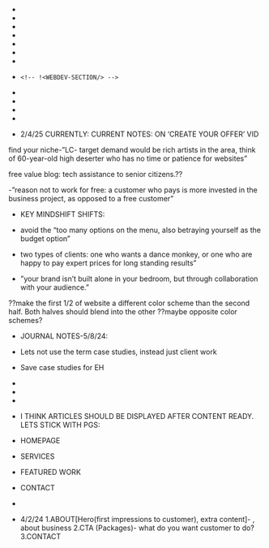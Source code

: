 <!-- ***** http://youtube.com/watch?v=Ny-Az8nAAaM -->

<!-- ***** 2/12/25- CURRENTLY: N BUILDING A SALES PG--->
<!-- ***** 2/12/25- ON DECK: Step-by-step system to ATTRACT your first clients [ZERO COLD OUTREACH]--->

_**<!-- CTAS- (VID ORDER) -v -->**_

<!--  1 HERO 1 ^-->
<!-- 2 PROBLEM SOLVING SECTION -->
<!-- 3 SOCIAL PROOF-- PORTFOLIO CTA -->
<!-- 4 FIRST PERSON---HOW IT WORKS -->
<!-- 5 WHATS INCLUDED -->
<!-- 6 ARE YOU READY? -->
<!-- 7 ABOUT ME -->
<!-- 8 IS THIS FOR ME? -->
<!-- 9 THIS IS NOT FOR YOU IF -->
<!-- 10 FAQ -->
<!-- 11 CTA -->
<!--  -->
<!--  -->
<!--  -->

 <!-- *PLANNED OUT SECTIONS AND CTAS!! ------------------>

- <!-- !-<HERO-SECTION/> -->
- <!-- *:1  hero cta ----->
- <!--  -->
  <!--  -->
  <!--  -->
- <!-- !<SERVICES-SECTION/> -->
- <!-- *2. problem solving section -->
- <!-- * 3. [social proof-- 'highlights desirable outcome' ]-- 7. about me  v-->
- <!-- * 4. first person---how it works- (4 sq grid: 'gives client a plan')-- v-->
- <!--  -->
  <!--  -->
  <!--  -->
      <!-- !<WEBDEV-SECTION/> -->
- <!-- *3 [social proof]-- portfolio CASE STUDIES GRID cta v-->
  <!-- *5.whats included [2 panel packages display]---------v--->
  <!-- *11 cta- (add section to build more authority, 19:36) v-->
   <!-- 10. faq v-->
- <!-- *8 is this for me? (21:13)v-->
  <!-- *9 this is not for you if v -->
    <!-- *6 are you ready? -->
  <!--  -->
  <!--  -->
  <!--  -->
     <!-- !<WRITING-SECTION/> -->
   <!--  -->
   <!--  -->
   <!--  -->
     <!-- !<CONTACT-SECTION/> -->

-
-
- 2/4/25 CURRENTLY:
  CURRENT NOTES: ON ‘CREATE YOUR OFFER’ VID

find your niche-”LC- target demand would be rich artists in the area, think of 60-year-old high deserter who has no time or patience for websites”

free value blog: tech assistance to senior citizens.??

-”reason not to work for free: a customer who pays is more invested in the business project, as opposed to a free customer”

- KEY MINDSHIFT SHIFTS:
- avoid the “too many options on the menu, also betraying yourself as the budget option”

- two types of clients: one who wants a dance monkey, or one who are happy to pay expert prices for long standing results”

- ”your brand isn’t built alone in your bedroom, but through collaboration with your audience.”

??make the first 1/2 of website a different color scheme than the second half. Both halves should blend into the other ??maybe opposite color schemes?

- JOURNAL NOTES-5/8/24:
- Lets not use the term case studies, instead just client work
- Save case studies for EH
-
-
-
- I THINK ARTICLES SHOULD BE DISPLAYED AFTER CONTENT READY. LETS STICK WITH PGS:
- HOMEPAGE
- SERVICES
- FEATURED WORK
- CONTACT

- <!--*--*--*--*--*--*--*--*--*--*--*--*--*--*--*-->
   <!--*--*--*--*--*-"CURRENTLY DOING RIBBON" v-*--*--*--*--*--*--*--*--*--*-->
   <!--*--*--*--*--*--*--*--*--*--*--*--*--*--*--*-->

- 4/2/24
  1.ABOUT[Hero(first impressions to customer), extra content]- , about business
  2.CTA (Packages)- what do you want customer to do?
  3.CONTACT
